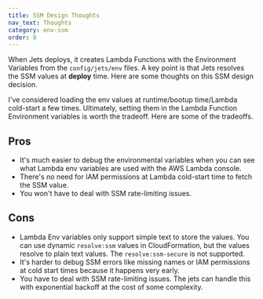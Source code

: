 ```yaml
---
title: SSM Design Thoughts
nav_text: Thoughts
category: env-ssm
order: 8
---
```


When Jets deploys, it creates Lambda Functions with the Environment Variables from the `config/jets/env` files. A key point is that Jets resolves the SSM values at **deploy** time. Here are some thoughts on this SSM design decision.

I've considered loading the env values at runtime/bootup time/Lambda cold-start a few times. Ultimately, setting them in the Lambda Function Environment variables is worth the tradeoff. Here are some of the tradeoffs.

## Pros

* It's much easier to debug the environmental variables when you can see what Lambda env variables are used with the AWS Lambda console.
* There's no need for IAM permissions at Lambda cold-start time to fetch the SSM value.
* You won't have to deal with SSM rate-limiting issues.

## Cons

* Lambda Env variables only support simple text to store the values. You can use dynamic `resolve:ssm` values in CloudFormation, but the values resolve to plain text values. The `resolve:ssm-secure` is not supported.
* It's harder to debug SSM errors like missing names or IAM permissions at cold start times because it happens very early.
* You have to deal with SSM rate-limiting issues. The jets can handle this with exponential backoff at the cost of some complexity.


